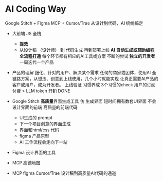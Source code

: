 # AI Coding Way
Google Stitch + Figma MCP + Cursor/Trae 从设计到代码，AI 统统搞定
- 大前端  JS 全栈
    - **提效**
    - 从设计稿 （设计师） 到 代码生成 再到部署上线
    **AI 自动生成或辅助编程全流程打通**
    每个环节都有相应的AI工具或方案
    不断的尝试 **独立的开发者**
    一周迭代一个产品
- 产品的理解
    细化、针对的用户、解决某个需求
    任何的商家或团体，使用AI 全链路方案，从想法、创意到上线使用，几个小时就能实现
    让真正需要AI产品的客户或用户，成为开发者。
    上线验证
    习惯养成
    3个习惯的check
    用户的订阅付费 > LLM  token 开销 DONE
- Google Stitch **高质量**界面生成工具
    仿
    生成界面
    短时间拥有数套UI界面
    不会设计界面的前端
    高质量的前端代码
    - UI生成的 prompt
    - 下一个项目创意的界面生成
    - 界面和html/css 代码
    - figma 产品原型
    - AI 工作流程会走向下一站

- Figma 设计界面的工具
- MCP
    高德地图
- MCP figma Cursor/Trae
    设计稿到高质量AI代码的通道 